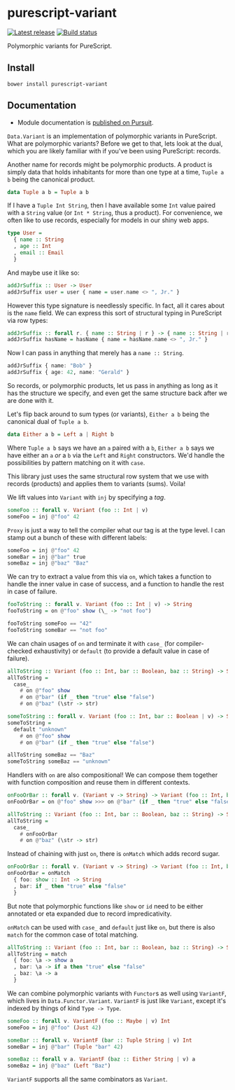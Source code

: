 # purescript-variant

[![Latest release](http://img.shields.io/github/release/natefaubion/purescript-variant.svg)](https://github.com/natefaubion/purescript-variant/releases)
[![Build status](https://travis-ci.org/natefaubion/purescript-variant.svg?branch=master)](https://travis-ci.org/natefaubion/purescript-variant)

Polymorphic variants for PureScript.

## Install

```
bower install purescript-variant
```

## Documentation

- Module documentation is [published on Pursuit](http://pursuit.purescript.org/packages/purescript-variant).

`Data.Variant` is an implementation of polymorphic variants in PureScript. What
are polymorphic variants? Before we get to that, lets look at the dual, which
you are likely familiar with if you've been using PureScript: records.

Another name for records might be polymorphic products. A product is simply
data that holds inhabitants for more than one type at a time, `Tuple a b` being
the canonical product.

```purescript
data Tuple a b = Tuple a b
```

If I have a `Tuple Int String`, then I have available some `Int` value paired
with a `String` value (or `Int * String`, thus a product). For convenience,
we often like to use records, especially for models in our shiny web apps.

```purescript
type User =
  { name :: String
  , age :: Int
  , email :: Email
  }
```

And maybe use it like so:

```purescript
addJrSuffix :: User -> User
addJrSuffix user = user { name = user.name <> ", Jr." }
```

However this type signature is needlessly specific. In fact, all it cares about is
the `name` field. We can express this sort of structural typing in PureScript
via row types:

```purescript
addJrSuffix :: forall r. { name :: String | r } -> { name :: String | r }
addJrSuffix hasName = hasName { name = hasName.name <> ", Jr." }
```

Now I can pass in anything that merely has a `name :: String`.

```purescript
addJrSuffix { name: "Bob" }
addJrSuffix { age: 42, name: "Gerald" }
```

So records, or polymorphic products, let us pass in anything as long as it has
the structure we specify, and even get the same structure back after we are
done with it.

Let's flip back around to sum types (or variants), `Either a b` being the
canonical dual of `Tuple a b`.

```purescript
data Either a b = Left a | Right b
```

Where `Tuple a b` says we have an `a` paired with a `b`, `Either a b` says we
have either an `a` _or_ a `b` via the `Left` and `Right` constructors. We'd
handle the possibilities by pattern matching on it with `case`.

This library just uses the same structural row system that we use with records
(products) and applies them to variants (sums). Voila!

We lift values into `Variant` with `inj` by specifying a _tag_.

```purescript
someFoo :: forall v. Variant (foo :: Int | v)
someFoo = inj @"foo" 42
```

`Proxy` is just a way to tell the compiler what our tag is at the type level.
I can stamp out a bunch of these with different labels:

```purescript
someFoo = inj @"foo" 42
someBar = inj @"bar" true
someBaz = inj @"baz" "Baz"
```

We can try to extract a value from this via `on`, which takes a function to
handle the inner value in case of success, and a function to handle the rest in
case of failure.

```purescript
fooToString :: forall v. Variant (foo :: Int | v) -> String
fooToString = on @"foo" show (\_ -> "not foo")

fooToString someFoo == "42"
fooToString someBar == "not foo"
```

We can chain usages of `on` and terminate it with `case_` (for compiler-checked
exhaustivity) or `default` (to provide a default value in case of failure).

```purescript
allToString :: Variant (foo :: Int, bar :: Boolean, baz :: String) -> String
allToString =
  case_
    # on @"foo" show
    # on @"bar" (if _ then "true" else "false")
    # on @"baz" (\str -> str)

someToString :: forall v. Variant (foo :: Int, bar :: Boolean | v) -> String
someToString =
  default "unknown"
    # on @"foo" show
    # on @"bar" (if _ then "true" else "false")

allToString someBaz == "Baz"
someToString someBaz == "unknown"
```

Handlers with `on` are also compositional! We can compose them together with
function composition and reuse them in different contexts.

```purescript
onFooOrBar :: forall v. (Variant v -> String) -> Variant (foo :: Int, bar :: Boolean | v) -> String
onFooOrBar = on @"foo" show >>> on @"bar" (if _ then "true" else "false")

allToString :: Variant (foo :: Int, bar :: Boolean, baz :: String) -> String
allToString =
  case_
    # onFooOrBar
    # on @"baz" (\str -> str)
```

Instead of chaining with just `on`, there is `onMatch` which adds record sugar.

```purescript
onFooOrBar :: forall v. (Variant v -> String) -> Variant (foo :: Int, bar :: Boolean | v) -> String
onFooOrBar = onMatch
  { foo: show :: Int -> String
  , bar: if _ then "true" else "false"
  }
```

But note that polymorphic functions like `show` or `id` need to be either
annotated or eta expanded due to record impredicativity.

`onMatch` can be used with `case_` and `default` just like `on`, but there is
also `match` for the common case of total matching.

```purescript
allToString :: Variant (foo :: Int, bar :: Boolean, baz :: String) -> String
allToString = match
  { foo: \a -> show a
  , bar: \a -> if a then "true" else "false"
  , baz: \a -> a
  }
```

We can combine polymorphic variants with `Functor`s as well using `VariantF`,
which lives in `Data.Functor.Variant`. `VariantF` is just like `Variant`,
except it's indexed by things of kind `Type -> Type`.

```purescript
someFoo :: forall v. VariantF (foo :: Maybe | v) Int
someFoo = inj @"foo" (Just 42)

someBar :: forall v. VariantF (bar :: Tuple String | v) Int
someBar = inj @"bar" (Tuple "bar" 42)

someBaz :: forall v a. VariantF (baz :: Either String | v) a
someBaz = inj @"baz" (Left "Baz")
```

`VariantF` supports all the same combinators as `Variant`.
